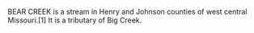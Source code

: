 BEAR CREEK is a stream in Henry and Johnson counties of west central Missouri.[1] It is a tributary of Big Creek.
